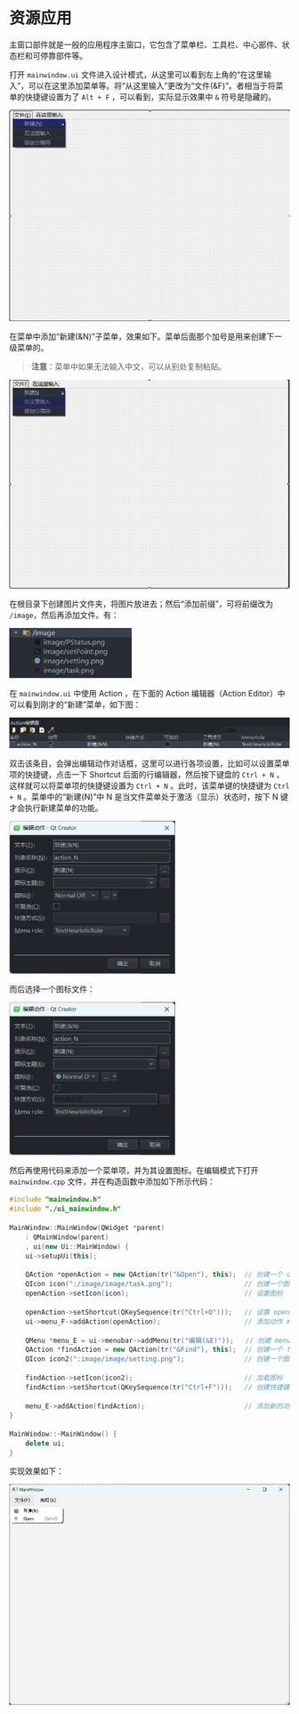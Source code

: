 # 资源应用

主窗口部件就是一般的应用程序主窗口，它包含了菜单栏、工具栏、中心部件、状态栏和可停靠部件等。

打开 `mainwindow.ui` 文件进入设计模式，从这里可以看到左上角的“在这里输入”，可以在这里添加菜单等。将“从这里输入”更改为“文件(&F)”。者相当于将菜单的快捷键设置为了 `Alt + F` ，可以看到，实际显示效果中 `&` 符号是隐藏的。

<img src="../images/image-202407052240.png" style="zoom:67%;" />

在菜单中添加“新建(&N)”子菜单，效果如下。菜单后面那个加号是用来创建下一级菜单的。

> **注意**：菜单中如果无法输入中文，可以从别处复制粘贴。

<img src="../images/image-202407051837.png" style="zoom:67%;" />

在根目录下创建图片文件夹，将图片放进去；然后“添加前缀”，可将前缀改为 `/image`，然后再添加文件。有：

<img src="../images/image-202407052238.png" style="zoom: 80%;" />

在 `mainwindow.ui` 中使用 Action ，在下面的 Action 编辑器（Action Editor）中可以看到刚才的“新建”菜单，如下图：

<img src="../images/image-202407052252.png" style="zoom:67%;" />

双击该条目，会弹出编辑动作对话框，这里可以进行各项设置，比如可以设置菜单项的快捷键，点击一下 Shortcut 后面的行编辑器，然后按下键盘的 `Ctrl + N` ，这样就可以将菜单项的快捷键设置为 `Ctrl + N` 。此时，该菜单键的快捷键为 `Ctrl + N` 。菜单中的“新建(N)”中 N 是当文件菜单处于激活（显示）状态时，按下 N 键才会执行新建菜单的功能。

<img src="../images/image-202407052254.png" style="zoom:67%;" />

而后选择一个图标文件：

<img src="../images/image-202407052255.png" style="zoom:67%;" />

然后再使用代码来添加一个菜单项，并为其设置图标。在编辑模式下打开 `mainwindow.cpp` 文件，并在构造函数中添加如下所示代码：

```cpp
#include "mainwindow.h"
#include "./ui_mainwindow.h"

MainWindow::MainWindow(QWidget *parent)
    : QMainWindow(parent)
    , ui(new Ui::MainWindow) {
    ui->setupUi(this);

    QAction *openAction = new QAction(tr("&Open"), this);  // 创建一个 openAction 对象
    QIcon icon(":/image/image/task.png");                  // 创建一个图标
    openAction->setIcon(icon);                             // 设置图标

    openAction->setShortcut(QKeySequence(tr("Ctrl+O")));   // 设置 openAction 图标
    ui->menu_F->addAction(openAction);                     // 添加动作 menu_F

    QMenu *menu_E = ui->menubar->addMenu(tr("编辑(&E)"));   // 创建 menu_E
    QAction *findAction = new QAction(tr("&Find"), this);  // 创建一个 findAction
    QIcon icon2(":image/image/setting.png");               // 创建一个图标

    findAction->setIcon(icon2);                            // 加载图标
    findAction->setShortcut(QKeySequence(tr("Ctrl+F")));   // 创建快捷键

    menu_E->addAction(findAction);                         // 添加新的功能
}

MainWindow::~MainWindow() {
    delete ui;
}
```

实现效果如下：

<img src="../images/image-202407052314.png" style="zoom:67%;" />

